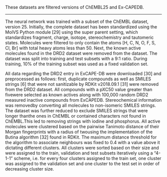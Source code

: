 These datasets are filtered versions of ChEMBL25 and Ex-CAPEDB.
___


The neural network was trained with a subset of the ChEMBL dataset, version 25. Initially, the complete dataset has  been  standardized  using  the  MolVS  Python  module [29] using  the  super  parent  setting,  which standardizes  fragment,  charge,  isotope,  stereochemistry  and  tautomeric  states. Molecules  were filtered to only contain the atoms [H, C, N, O, F, S, Cl, Br] with total heavy atoms less than 50. Next, the known active molecules found in the DRD2 dataset were removed from the dataset. The dataset  was  split  into  training and test  subsets  with  a  9:1  ratio. During  training, 10%  of the training subset was used as a fixed validation set.

All data regarding the DRD2 entry in ExCAPE-DB were downloaded [30] and preprocessed as follows: first, duplicate compounds as well as SMILES strings [6] that were not sanitizable by RDKit v2018.09.1 [31] were removed from the DRD2 dataset. All compounds with a pXC50 value greater than fivewere selected  as  known  actives  along  with  100,000  random DRD2 measured inactive  compounds from ExCAPEDB.  Stereochemical information  was  removedby  converting  all  molecules  to  non-isomeric SMILES strings. The dataset was further reduced to exclude SMILES strings that were longer thanthe ones in ChEMBL or contained characters not found in ChEMBL.This led to removing strings with iodine and phosphorus. All active molecules were clustered based on the pairwise Tanimoto distance of their Morgan fingerprints with a radius of twousing the implementation of the Butina algorithm [32] found in RDKit. The maximum distance threshold for the algorithm to associate neighbours was fixed to 0.4 with a value above it dictating different clusters. All clusters were sorted based on their size and were assigned to the train, validation and test subsets iteratively using a “4-1-1” scheme, i.e. for every four clusters assigned to the train set, one cluster was assigned to the validation set and one cluster to the test set in order of decreasing cluster size.
